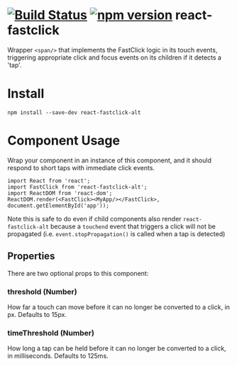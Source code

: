 # [![Build Status](https://travis-ci.org/moodysalem/react-fastclick.svg)](https://travis-ci.org/moodysalem/react-fastclick) [![npm version](https://img.shields.io/npm/v/react-fastclick-alt.svg)](https://www.npmjs.com/package/react-fastclick-alt) react-fastclick

Wrapper `<span/>` that implements the FastClick logic in its touch events, triggering appropriate click and focus events on
its children if it detects a 'tap'.

# Install

    npm install --save-dev react-fastclick-alt

# Component Usage
Wrap your component in an instance of this component, and it should respond to short taps with immediate click
events.

    import React from 'react';
    import FastClick from 'react-fastclick-alt';
    import ReactDOM from 'react-dom';
    ReactDOM.render(<FastClick><MyApp/></FastClick>, document.getElementById('app'));
    
Note this is safe to do even if child components also render `react-fastclick-alt` because a `touchend` event that triggers
a click will not be propagated (i.e. `event.stopPropagation()` is called when a tap is detected)

## Properties
There are two optional props to this component:

### threshold (Number)
How far a touch can move before it can no longer be converted to a click, in px. Defaults to 15px.


### timeThreshold (Number)
How long a tap can be held before it can no longer be converted to a click, in milliseconds. Defaults to 125ms.
